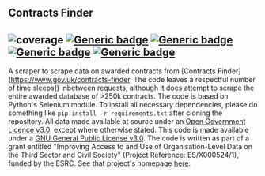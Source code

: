 Contracts Finder
------
![coverage](https://img.shields.io/badge/Purpose-Research-yellow)
[![Generic badge](https://img.shields.io/badge/Python-3.7-red.svg)](https://shields.io/)
[![Generic badge](https://img.shields.io/badge/License-GNU3.0-purple.svg)](https://shields.io/)
[![Generic badge](https://img.shields.io/badge/Maintained-Yes-brightgreen.svg)](https://shields.io/)
[![Generic badge](https://img.shields.io/badge/BuildPassing-Yes-orange.svg)](https://shields.io/)
----

A scraper to scrape data on awarded contracts from [Contracts Finder](https://www.gov.uk/contracts-finder. The code leaves a respectful number of time.sleeps() inbetween requests, although it does attempt to scrape the entire awarded database of >250k contracts. The code is based on Python's Selenium module. To install all necessary dependencies, please do something like `pip install -r requirements.txt` after cloning the repository. All data made available at source under an [Open Government Licence v3.0](https://www.nationalarchives.gov.uk/doc/open-government-licence/version/3/), except where otherwise stated. This code is made available under a [GNU General Public License v3.0](https://www.gnu.org/licenses/gpl-3.0.en.html). The code is written as part of a grant entitled "Improving Access to and Use of Organisation-Level Data on the Third Sector and Civil Society" (Project Reference: ES/X000524/1), funded by the ESRC. See that project's homepage [here](https://uk-third-sector-database.github.io/).